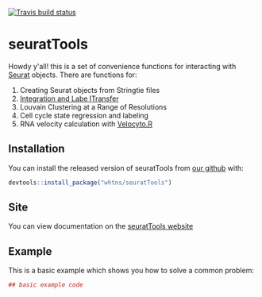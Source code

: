 <!-- badges: start -->
[![Travis build status](https://travis-ci.org/whtns/seuratTools.svg?branch=master)](https://travis-ci.org/whtns/seuratTools)
<!-- badges: end -->

# seuratTools

Howdy y'all! this is a set of convenience functions for interacting with [Seurat](https://github.com/satijalab/seurat) objects. There are functions for:
1. Creating Seurat objects from Stringtie files
2. [Integration and Labe lTransfer](https://satijalab.org/seurat/v3.0/pancreas_integration_label_transfer.html)
3. Louvain Clustering at a Range of Resolutions 
4. Cell cycle state regression and labeling 
5. RNA velocity calculation with [Velocyto.R](https://velocyto.org/)


## Installation

You can install the released version of seuratTools from [our github](https://github.com/whtns/seuratTools) with:

``` r
devtools::install_package("whtns/seuratTools")
```

## Site

You can view documentation on the [seuratTools website](https://whtns.github.io/seuratTools)

## Example

This is a basic example which shows you how to solve a common problem:

``` r
## basic example code
```

